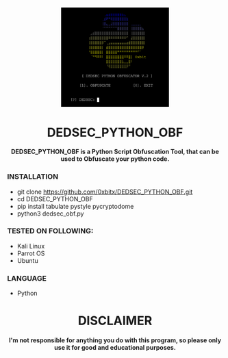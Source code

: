 
<p align="center">
<img src="banner.png" width="50%" height="50%">
</p>

<h1 align="center"> DEDSEC_PYTHON_OBF </h1>
<h4 align="center"> DEDSEC_PYTHON_OBF  is a Python Script Obfuscation Tool, that can be used to Obfuscate your python code. </h4>

### INSTALLATION
* git clone https://github.com/0xbitx/DEDSEC_PYTHON_OBF.git
* cd DEDSEC_PYTHON_OBF
* pip install tabulate pystyle pycryptodome
* python3 dedsec_obf.py

### TESTED ON FOLLOWING:
* Kali Linux
* Parrot OS
* Ubuntu

### LANGUAGE 
* Python

<h1 align="center"> DISCLAIMER </h1>

<h4 align="center">I'm not responsible for anything you do with this program, so please only use it for good and educational purposes. </h4>
